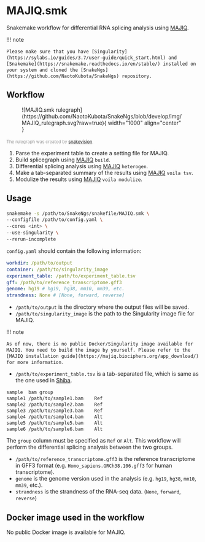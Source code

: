 # MAJIQ.smk

Snakemake workflow for differential RNA splicing analysis using [MAJIQ](https://majiq.biociphers.org/).

!!! note

    Please make sure that you have [Singularity](https://sylabs.io/guides/3.7/user-guide/quick_start.html) and [Snakemake](https://snakemake.readthedocs.io/en/stable/) installed on your system and cloned the [SnakeNgs](https://github.com/NaotoKubota/SnakeNgs) repository.

## Workflow

<figure markdown="span">
	![MAJIQ.smk rulegraph](https://github.com/NaotoKubota/SnakeNgs/blob/develop/img/MAJIQ_rulegraph.svg?raw=true){ width="1000" align="center" }
</figure>

<span style="font-size: 0.8em; color: rgba(0, 0, 0, 0.4);">The rulegraph was created by [snakevision](https://github.com/OpenOmics/snakevision).</span>

1. Parse the experiment table to create a setting file for MAJIQ.
2. Build splicegraph using [MAJIQ](https://majiq.biociphers.org/) `build`.
3. Differential splicing analysis using [MAJIQ](https://majiq.biociphers.org/) `heterogen`.
4. Make a tab-separated summary of the results using [MAJIQ](https://majiq.biociphers.org/) `voila tsv`.
5. Modulize the results using [MAJIQ](https://majiq.biociphers.org/) `voila modulize`.

## Usage

``` bash
snakemake -s /path/to/SnakeNgs/snakefile/MAJIQ.smk \
--configfile /path/to/config.yaml \
--cores <int> \
--use-singularity \
--rerun-incomplete
```

`config.yaml` should contain the following information:

``` yaml
workdir: /path/to/output
container: /path/to/singularity_image
experiment_table: /path/to/experiment_table.tsv
gff: /path/to/reference_transcriptome.gff3
genome: hg19 # hg19, hg38, mm10, mm39, etc.
strandness: None # [None, forward, reverse]
```

- `/path/to/output` is the directory where the output files will be saved.
- `/path/to/singularity_image` is the path to the Singularity image file for MAJIQ.

!!! note

	As of now, there is no public Docker/Singularity image available for MAJIQ. You need to build the image by yourself. Please refer to the [MAJIQ installation guide](https://majiq.biociphers.org/app_download/) for more information.

- `/path/to/experiment_table.tsv` is a tab-separated file, which is same as the one used in [Shiba](https://github.com/NaotoKubota/Shiba).

``` text
sample	bam	group
sample1	/path/to/sample1.bam	Ref
sample2	/path/to/sample2.bam	Ref
sample3	/path/to/sample3.bam	Ref
sample4	/path/to/sample4.bam	Alt
sample5	/path/to/sample5.bam	Alt
sample6	/path/to/sample6.bam	Alt
```

The `group` column must be specified as `Ref` or `Alt`. This workflow will perform the differential splicing analysis between the two groups.

- `/path/to/reference_transcriptome.gff3` is the reference transcriptome in GFF3 format (e.g. `Homo_sapiens.GRCh38.106.gff3` for human transcriptome).
- `genome` is the genome version used in the analysis (e.g. `hg19`, `hg38`, `mm10`, `mm39`, etc.).
- `strandness` is the strandness of the RNA-seq data. (`None`, `forward`, `reverse`)

## Docker image used in the workflow

No public Docker image is available for MAJIQ.
